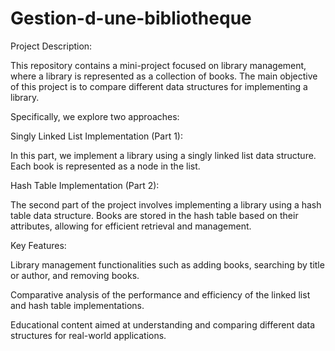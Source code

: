# Gestion-d-une-bibliotheque
Project Description:

This repository contains a mini-project focused on library management, where a library is represented as a collection of books. The main objective of this project is to compare different data structures for implementing a library. 

Specifically, we explore two approaches:

Singly Linked List Implementation (Part 1):

In this part, we implement a library using a singly linked list data structure. Each book is represented as a node in the list.

Hash Table Implementation (Part 2):

The second part of the project involves implementing a library using a hash table data structure. Books are stored in the hash table based on their attributes, allowing for efficient retrieval and management.

Key Features:

Library management functionalities such as adding books, searching by title or author, and removing books.

Comparative analysis of the performance and efficiency of the linked list and hash table implementations.

Educational content aimed at understanding and comparing different data structures for real-world applications.
